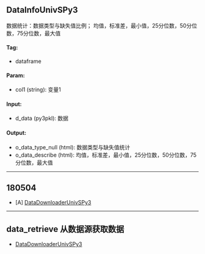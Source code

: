 ## <a id="DInfoU">DataInfoUnivSPy3</a>
数据统计：数据类型与缺失值比例； 均值，标准差，最小值，25分位数，50分位数，75分位数，最大值

#### Tag:

* dataframe

#### Param:

* col1 (string): 变量1

#### Input:

* d_data (py3pkl): 数据

#### Output:

* o_data_type_null (html): 数据类型与缺失值统计
* o_data_describe (html): 均值，标准差，最小值，25分位数，50分位数，75分位数，最大值

----------------------------------------------------

## 180504 

* [A] [DataDownloaderUnivSPy3](#DDownU)


-------------------------------------------------

## data_retrieve 从数据源获取数据

* [DataDownloaderUnivSPy3](#DDownU)